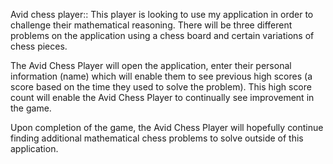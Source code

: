 Avid chess player:: This player is looking to use my application in order to challenge their mathematical reasoning. There will be three different problems on the application using a chess board and certain variations of chess pieces. 

The Avid Chess Player will open the application, enter their personal information (name) which will enable them to see previous high scores (a score based on the time they used to solve the problem). This high score count will enable the Avid Chess Player to continually see improvement in the game. 

Upon completion of the game, the Avid Chess Player will hopefully continue finding additional mathematical chess problems to solve outside of this application. 